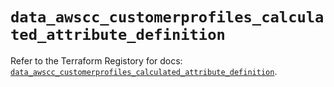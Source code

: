 # `data_awscc_customerprofiles_calculated_attribute_definition`

Refer to the Terraform Registory for docs: [`data_awscc_customerprofiles_calculated_attribute_definition`](https://registry.terraform.io/providers/hashicorp/awscc/0.70.0/docs/data-sources/customerprofiles_calculated_attribute_definition).
